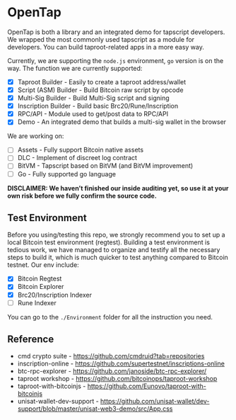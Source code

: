 # **OpenTap**

OpenTap is both a library and an integrated demo for tapscript developers. We wrapped the most commonly used tapscript as a module for developers. You can build taproot-related apps in a more easy way.

Currently, we are supporting the `node.js` environment, `go` version is on the way. The function we are currently supported:

- [x]  Taproot Builder - Easily to create a taproot address/wallet
- [x]  Script (ASM) Builder - Build Bitcoin raw script by opcode
- [x]  Multi-Sig Builder - Build Multi-Sig script and signing
- [x]  Inscription Builder - Build basic Brc20/Rune/Inscription
- [x]  RPC/API - Module used to get/post data to RPC/API
- [x]  Demo - An integrated demo that builds a multi-sig wallet in the browser

We are working on:

- [ ]  Assets - Fully support Bitcoin native assets
- [ ]  DLC - Implement of discreet log contract
- [ ]  BitVM - Tapscript based on BitVM (and BitVM improvement)
- [ ]  Go - Fully supported go language

**DISCLAIMER: We haven’t finished our inside auditing yet, so use it at your own risk before we fully confirm the source code.**

## **Test Environment**

Before you using/testing this repo, we strongly recommend you to set up a local Bitcoin test environment (regtest). Building a test environment is tedious work, we have managed to organize and testify all the necessary steps to build it, which is much quicker to test anything compared to Bitcoin testnet. Our env include:

- [x]  Bitcoin Regtest
- [x]  Bitcoin Explorer
- [x]  Brc20/Inscription Indexer
- [ ]  Rune Indexer

You can go to the `./Environment` folder for all the instruction you need.

## Reference

- cmd crypto suite - https://github.com/cmdruid?tab=repositories
- inscription-online - https://github.com/supertestnet/inscriptions-online
- btc-rpc-explorer - https://github.com/janoside/btc-rpc-explorer/
- taproot workshop - https://github.com/bitcoinops/taproot-workshop
- taproot-with-bitcoinjs - https://github.com/Eunovo/taproot-with-bitcoinjs
- unisat-wallet-dev-support - https://github.com/unisat-wallet/dev-support/blob/master/unisat-web3-demo/src/App.css
